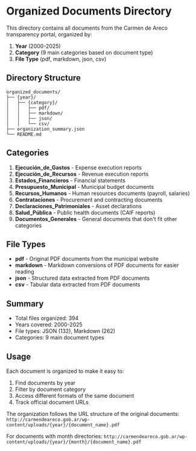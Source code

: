 # Organized Documents Directory

This directory contains all documents from the Carmen de Areco transparency portal, organized by:

1. **Year** (2000-2025)
2. **Category** (9 main categories based on document type)
3. **File Type** (pdf, markdown, json, csv)

## Directory Structure

```
organized_documents/
├── {year}/
│   ├── {category}/
│   │   ├── pdf/
│   │   ├── markdown/
│   │   ├── json/
│   │   └── csv/
├── organization_summary.json
└── README.md
```

## Categories

1. **Ejecución_de_Gastos** - Expense execution reports
2. **Ejecución_de_Recursos** - Revenue execution reports
3. **Estados_Financieros** - Financial statements
4. **Presupuesto_Municipal** - Municipal budget documents
5. **Recursos_Humanos** - Human resources documents (payroll, salaries)
6. **Contrataciones** - Procurement and contracting documents
7. **Declaraciones_Patrimoniales** - Asset declarations
8. **Salud_Pública** - Public health documents (CAIF reports)
9. **Documentos_Generales** - General documents that don't fit other categories

## File Types

- **pdf** - Original PDF documents from the municipal website
- **markdown** - Markdown conversions of PDF documents for easier reading
- **json** - Structured data extracted from PDF documents
- **csv** - Tabular data extracted from PDF documents

## Summary

- Total files organized: 394
- Years covered: 2000-2025
- File types: JSON (132), Markdown (262)
- Categories: 9 main document types

## Usage

Each document is organized to make it easy to:
1. Find documents by year
2. Filter by document category
3. Access different formats of the same document
4. Track official document URLs

The organization follows the URL structure of the original documents:
`http://carmendeareco.gob.ar/wp-content/uploads/{year}/{document_name}.pdf`

For documents with month directories:
`http://carmendeareco.gob.ar/wp-content/uploads/{year}/{month}/{document_name}.pdf`